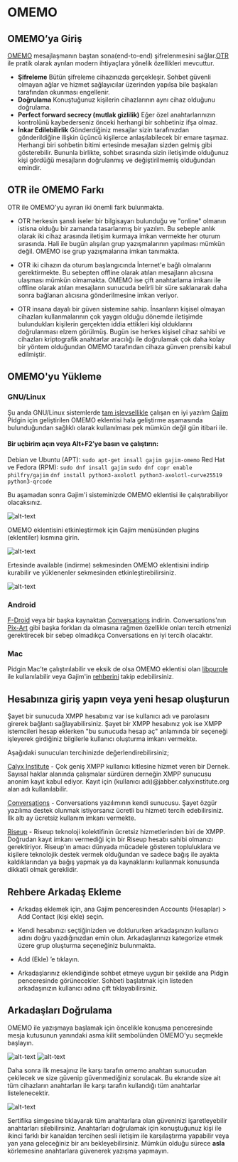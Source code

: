 # OMEMO

## OMEMO’ya Giriş

[OMEMO](https://conversations.im/omemo/) mesajlaşmanın baştan sona(end-to-end) şifrelenmesini sağlar.[OTR](../otr.md) ile pratik olarak ayrılan modern ihtiyaçlara yönelik özellikleri mevcuttur. 

* __Şifreleme__ Bütün şifreleme cihazınızda gerçekleşir. Sohbet güvenli olmayan ağlar ve hizmet sağlayıcılar üzerinden yapılsa bile başkaları tarafından okunması engellenir.
* __Doğrulama__ Konuştuğunuz kişilerin cihazlarının aynı cihaz olduğunu doğrulama.
* __Perfect forward secrecy (mutlak gizlilik)__ Eğer özel anahtarlarınızın kontrolünü kaybederseniz önceki herhangi bir sohbetiniz ifşa olmaz.
* __İnkar Edilebilirlik__ Gönderdiğiniz mesajlar sizin tarafınızdan gönderildiğine ilişkin üçüncü kişilerce anlaşılabilecek bir emare taşımaz. Herhangi biri sohbetin bitimi ertesinde mesajları sizden gelmiş gibi gösterebilir. Bununla birlikte, sohbet sırasında sizin iletişimde olduğunuz kişi gördüğü mesajların doğrulanmış ve değiştirilmemiş olduğundan emindir.

## OTR ile OMEMO Farkı

OTR ile OMEMO'yu ayıran iki önemli fark bulunmakta.

* OTR herkesin şanslı iseler bir bilgisayarı bulunduğu ve "online" olmanın istisna olduğu bir zamanda tasarlanmış bir yazılım. Bu sebeple anlık olarak iki cihaz arasında iletişim kurmaya imkan vermekte her oturum sırasında. Hali ile bugün alışılan grup yazışmalarının yapılması mümkün değil. OMEMO ise grup yazışmalarına imkan tanımakta.

* OTR iki cihazın da oturum başlangıcında İnternet'e bağlı olmalarını gerektirmekte. Bu sebepten offline olarak atılan mesajların alıcısına ulaşması mümkün olmamakta. OMEMO ise çift anahtarlama imkanı ile offline olarak atılan mesajların sunucuda belirli bir süre saklanarak daha sonra bağlanan alıcısına gönderilmesine imkan veriyor.

* OTR insana dayalı bir güven sistemine sahip. İnsanların kişisel olmayan cihazları kullanmalarının çok yaygın olduğu dönemde iletişimde bulundukları kişilerin gerçekten iddia ettikleri kişi olduklarını doğrulanması elzem görülmüş. Bugün ise herkes kişisel cihaz sahibi ve cihazları kriptografik anahtarlar aracılığı ile doğrulamak çok daha kolay bir yöntem olduğundan OMEMO tarafından cihaza günven prensibi kabul edilmiştir.

## OMEMO'yu Yükleme

### GNU/Linux

Şu anda GNU/Linux sistemlerde [tam işlevsellikle](https://omemo.top/) çalışan en iyi yazılım [Gajim](https://gajim.org/) Pidgin için geliştirilen OMEMO eklentisi hala geliştirme aşamasında bulunduğundan sağlıklı olarak kullanılması pek mümkün değil gün itibari ile.

#### Bir uçbirim açın veya Alt+F2’ye basın ve çalıştırın:

Debian ve Ubuntu (APT):
`sudo apt-get insall gajim gajim-omemo`
Red Hat ve Fedora (RPM):
`sudo dnf insall gajim`
`sudo dnf copr enable philfry/gajim`
`dnf install python3-axolotl python3-axolotl-curve25519 python3-qrcode`

Bu aşamadan sonra Gajim'i sisteminizde OMEMO eklentisi ile çalıştırabiliyor olacaksınız.

![alt-text](omemo1.png)

OMEMO eklentisini etkinleştirmek için Gajim menüsünden plugins (eklentiler) kısmına girin.

![alt-text](omemo2.png)

Ertesinde available (indirme) sekmesinden OMEMO eklentisini indirip kurabilir ve yüklenenler sekmesinden etkinleştirebilirsiniz.

![alt-text](omemo3.png)

### Android

[F-Droid](https://f-droid.org/) veya bir başka kaynaktan [Conversations](https://conversations.im/) indirin. Conversations'nın [Pix-Art](https://github.com/kriztan/Pix-Art-Messenger) gibi başka forkları da olmasına rağmen özellikle onları tercih etmenizi gerektirecek bir sebep olmadıkça Conversations en iyi tercih olacaktır.

### Mac

Pidgin Mac’te çalıştırılabilir ve eksik de olsa OMEMO eklentisi olan [libpurple](https://github.com/gkdr/lurch) ile kullanılabilir veya Gajim'in [rehberini](https://dev.gajim.org/gajim/gajim/-/wikis/Gajim-0.16-MacOS) takip edebilirsiniz.

## Hesabınıza giriş yapın veya yeni hesap oluşturun

Şayet bir sunucuda XMPP hesabınız var ise kullanıcı adı ve parolasını girerek bağlantı sağlayabilirsiniz. Şayet bir XMPP hesabınız yok ise XMPP istemcileri hesap eklerken "bu sunucuda hesap aç" anlamında bir seçeneği işleyerek girdiğiniz bilgilerle kullanıcı oluşturma imkanı vermekte.

Aşağıdaki sunucuları tercihinizde değerlendirebilirsiniz;

[Calyx Institute](https://www.calyxinstitute.org/) - Çok geniş XMPP kullanıcı kitlesine hizmet veren bir Dernek. Sayısal haklar alanında çalışmalar sürdüren derneğin XMPP sunucusu anonim kayıt kabul ediyor.
Kayıt için (kullanıcı adı)@jabber.calyxinstitute.org alan adı kullanılabilir.

[Conversations](https://conversations.im/#xmpp) - Conversations yazılımının kendi sunucusu. Şayet özgür yazılıma destek olunmak istiyorsanız ücretli bu hizmeti tercih edebilirsiniz. İlk altı ay ücretsiz kullanım imkanı vermekte.

[Riseup](https://www.riseup.net) - Riseup teknoloji kolektifinin ücretsiz hizmetlerinden biri de XMPP. Doğrudan kayıt imkanı vermediği için bir Riseup hesabı sahibi olmanızı gerektiriyor. Riseup'ın amacı dünyada mücadele gösteren topluluklara ve kişilere teknolojik destek vermek olduğundan ve sadece bağış ile ayakta kaldıklarından ya bağış yapmak ya da kaynaklarını kullanmak konusunda dikkatli olmak gereklidir.

## Rehbere Arkadaş Ekleme

* Arkadaş eklemek için, ana Gajim penceresinden Accounts (Hesaplar) > Add Contact (kişi ekle) seçin.

* Kendi hesabınızı seçtiğinizden ve doldururken arkadaşınızın kullanıcı adını doğru yazdığınızdan emin olun. Arkadaşlarınızı kategorize etmek üzere grup oluşturma seçeneğiniz bulunmakta.

* Add (Ekle) ’e tıklayın.

* Arkadaşlarınız eklendiğinde sohbet etmeye uygun bir şekilde ana Pidgin penceresinde görünecekler. Sohbeti başlatmak için listeden arkadaşınızın kullanıcı adına çift tıklayabilirsiniz.

## Arkadaşları Doğrulama

OMEMO ile yazışmaya başlamak için öncelikle konuşma penceresinde mesja kutusunun yanındaki asma kilit sembolünden OMEMO'yu seçmekle başlayın.

![alt-text](omemo4.png)
![alt-text](omemo5.png)

Daha sonra ilk mesajınız ile karşı tarafın omemo anahtarı sunucudan çekilecek ve size güvenip güvenmediğiniz sorulacak. Bu ekrande size ait tüm cihazların anahtarları ile karşı tarafın kullandığı tüm anahtarlar listelenecektir.

![alt-text](omemo6.png)

Sertifika simgesine tıklayarak tüm anahtarlara olan güveninizi işaretleyebilir anahtarları silebilirsiniz. Anahtarları doğrulamak için konuştuğunuz kişi ile ikinci farklı bir kanaldan tercihen sesli iletişim ile karşılaştırma yapabilir veya yan yana geleceğiniz bir anı bekleyebilirsiniz. Mümkün olduğu sürece **asla** körlemesine anahtarlara güvenerek yazışma yapmayın.
